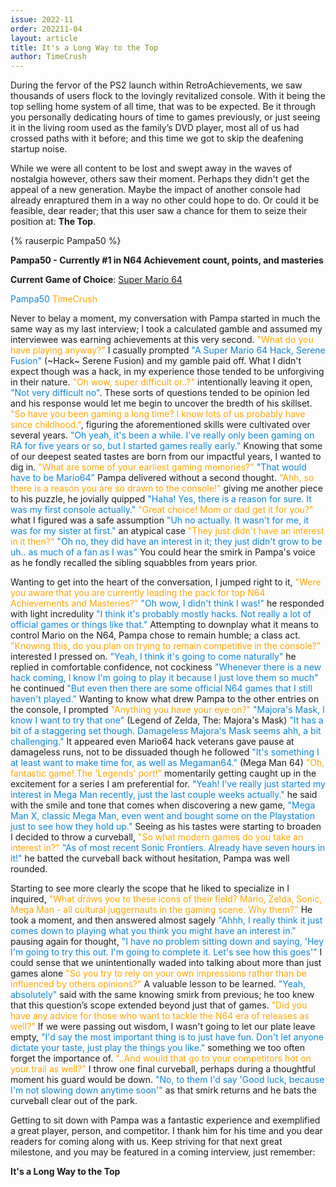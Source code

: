 ```yaml
---
issue: 2022-11
order: 202211-04
layout: article
title: It's a Long Way to the Top
author: TimeCrush
---
```


During the fervor of the PS2 launch within RetroAchievements, we saw thousands of users flock to the lovingly revitalized console. With it being the top selling home system of all time, that was to be expected. Be it through you personally dedicating hours of time to games previously, or just seeing it in the living room used as the family’s DVD player, most all of us had crossed paths with it before; and this time we got to skip the deafening startup noise.

While we were all content to be lost and swept away in the waves of nostalgia however, others saw their moment. Perhaps they didn't get the appeal of a new generation. Maybe the impact of another console had already enraptured them in a way no other could hope to do. Or could it be feasible, dear reader; that this user saw a chance for them to seize their position at: **The Top**. 


<div class="bingo-winner" justify-content="center">
  {% rauserpic Pampa50 %}
</div>

**Pampa50 - Currently #1 in N64 Achievement count, points, and masteries**  

**Current Game of Choice**: [Super Mario 64](https://retroachievements.org/game/10003)

<am style="color:#0E86D4">Pampa50</am> <t style="color:orange">TimeCrush</t>

Never to belay a moment, my conversation with Pampa started in much the same way as my last interview; I took a calculated gamble and assumed my interviewee was earning achievements at this very second. <t style="color:orange">"What do you have playing anyway?"</t> I casually prompted <am style="color:#0E86D4">"A Super Mario 64 Hack, Serene Fusion"</am> (~Hack~ Serene Fusion) and my gamble paid off. What I didn't expect though was a hack, in my experience those tended to be unforgiving in their nature. <t style="color:orange">"Oh wow, super difficult or..?"</t> intentionally leaving it open, <am style="color:#0E86D4">"Not very difficult no"</am>. These sorts of questions tended to be opinion led and his response would let me begin to uncover the bredth of his skillset. <t style="color:orange">"So have you been gaming a long time? I know lots of us probably have since childhood."</t>, figuring the aforementioned skills were cultivated over several years. <am style="color:#0E86D4">"Oh yeah, it's been a while. I've really only been gaming on RA for five years or so, but I started games really early."</am> Knowing that some of our deepest seated tastes are born from our impactful years, I wanted to dig in. <t style="color:orange">"What are some of your earliest gaming memories?"</t> <am style="color:#0E86D4">"That would have to be Mario64"</am> Pampa delivered without a second thought. <t style="color:orange">"Ahh, so there is a reason you are so drawn to the console!"</t> giving me another piece to his puzzle, he jovially quipped <am style="color:#0E86D4">"Haha! Yes, there is a reason for sure. It was my first console actually."</am> <t style="color:orange">"Great choice! Mom or dad get it for you?"</t> what I figured was a safe assumption <am style="color:#0E86D4">"Uh no actually. It wasn't for me, it was for my sister at first."</am> an atypical case <t style="color:orange">"They just didn't have an interest in it then?"</t> <am style="color:#0E86D4">"Oh no, they did have an interest in it; they just didn't grow to be uh.. as much of a fan as I was"</am> You could hear the smirk in Pampa's voice as he fondly recalled the sibling squabbles from years prior.

Wanting to get into the heart of the conversation, I jumped right to it, <t style="color:orange">"Were you aware that you are currently leading the pack for top N64 Achievements and Masteries?"</t> <am style="color:#0E86D4">"Oh wow, I didn't think I was!"</am> he responded with light incredulity <am style="color:#0E86D4">"I think it's probably mostly hacks. Not really a lot of official games or things like that."</am> Attempting to downplay what it means to control Mario on the N64, Pampa chose to remain humble; a class act. <t style="color:orange">"Knowing this, do you plan on trying to remain competitive in the console?"</t> interested I pressed on. <am style="color:#0E86D4">"Yeah, I think it's going to come naturally"</am> he replied in comfortable confidence, not cockiness <am style="color:#0E86D4">"Whenever there is a new hack coming, I know I'm going to play it because I just love them so much"</am> he continued <am style="color:#0E86D4">"But even then there are some official N64 games that I still haven't played."</am> Wanting to know what drew Pampa to the other entries on the console, I prompted <t style="color:orange">"Anything you have your eye on?"</t> <am style="color:#0E86D4">"Majora's Mask, I know I want to try that one"</am> (Legend of Zelda, The: Majora's Mask) <am style="color:#0E86D4">"It has a bit of a staggering set though. Damageless Majora's Mask seems ahh, a bit challenging."</am> It appeared even Mario64 hack veterans gave pause at damageless runs, not to be dissuaded though he followed <am style="color:#0E86D4">"It's something I at least want to make time for, as well as Megaman64."</am> (Mega Man 64) <t style="color:orange">"Oh, fantastic game! The 'Legends' port!"</t> momentarily getting caught up in the excitement for a series I am preferential for. <am style="color:#0E86D4">"Yeah! I've really  just started my interest in Mega Man recently, just the last couple weeks actually."</am> he said with the smile and tone that comes when discovering a new game, <am style="color:#0E86D4">"Mega Man X, classic Mega Man, even went and bought some on the Playstation just to see how they hold up."</am> Seeing as his tastes were starting to broaden I decided to throw a curveball, <t style="color:orange">"So what modern games do you take an interest in?"</t> <am style="color:#0E86D4">"As of most recent Sonic Frontiers. Already have seven hours in it!"</am> he batted the curveball back without hesitation, Pampa was well rounded. 

Starting to see more clearly the scope that he liked to specialize in I inquired, <t style="color:orange">"What draws you to these icons of their field? Mario, Zelda, Sonic, Mega Man - all cultural juggernauts in the gaming scene. Why them?"</t> He took a moment, and then answered almost sagely <am style="color:#0E86D4">"Ahhh, I really think it just comes down to playing what you think you might have an interest in."</am> pausing again for thought, <am style="color:#0E86D4">"I have no problem sitting down and saying, 'Hey I'm going to try this out. I'm going to complete it. Let's see how this goes'"</am> I could sense that we unintentionally waded into talking about more than just games alone <t style="color:orange">"So you try to rely on your own impressions rather than be influenced by others opinions?"</t> A valuable lesson to be learned. <am style="color:#0E86D4">"Yeah, absolutely"</am>  said with the same knowing smirk from previous; he too knew that this question’s scope extended beyond just that of games. <t style="color:orange">"Did you have any advice for those who want to tackle the N64 era of releases as well?"</t> If we were passing out wisdom, I wasn't going to let our plate leave empty, <am style="color:#0E86D4">"I'd say the most important thing is to just have fun. Don't let anyone dictate your taste, just play the things you like."</am> something we too often forget the importance of. <t style="color:orange">"..And would that go to your competitors hot on your trail as well?"</t> I throw one final curveball, perhaps during a thoughtful moment his guard would be down. <am style="color:#0E86D4">"No, to them I'd say 'Good luck, because I'm not slowing down anytime soon'"</am> as that smirk returns and he bats the curveball clear out of the park. 

Getting to sit down with Pampa was a fantastic experience and exemplified a great player, person, and competitor. I thank him for his time and you dear readers for coming along with us. Keep striving for that next great milestone, and you may be featured in a coming interview, just remember:

**It's a Long Way to the Top**

